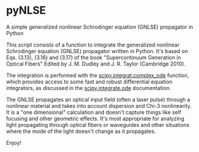 # pyNLSE
A simple generalized nonlinear Schrodinger equation (GNLSE) propagator in Python

This script consists of a function to integrate the generalized nonlinear Schrodinger equation (GNLSE) propagator written in Python. It's based on Eqs. (3.13), (3.16) and (3.17) of the book "Supercontinuum Generation in Optical Fibers" Edited by J. M. Dudley and J. R. Taylor (Cambridge 2010).

The integration is performed with the [scipy.integrat.complex_ode](https://docs.scipy.org/doc/scipy-0.14.0/reference/generated/scipy.integrate.complex_ode.html) function, which provides access to some fast and robust differential equation integrators, as discussed in the [scipy.integrate.ode](https://docs.scipy.org/doc/scipy-0.14.0/reference/generated/scipy.integrate.ode.html#scipy.integrate.ode) documentation.

The GNLSE propagates an optical input field (often a laser pulse) through a nonlinear material and takes into account dispersion and Chi-3 nonlinearity. It is a "one dimensional" calculation and doesn't capture things like self focusing and other geometric effects. It's most appropriate for analyzing light propagating through optical fibers or waveguides and other situations where the mode of the light doesn't change as it propagates.

Enjoy!

